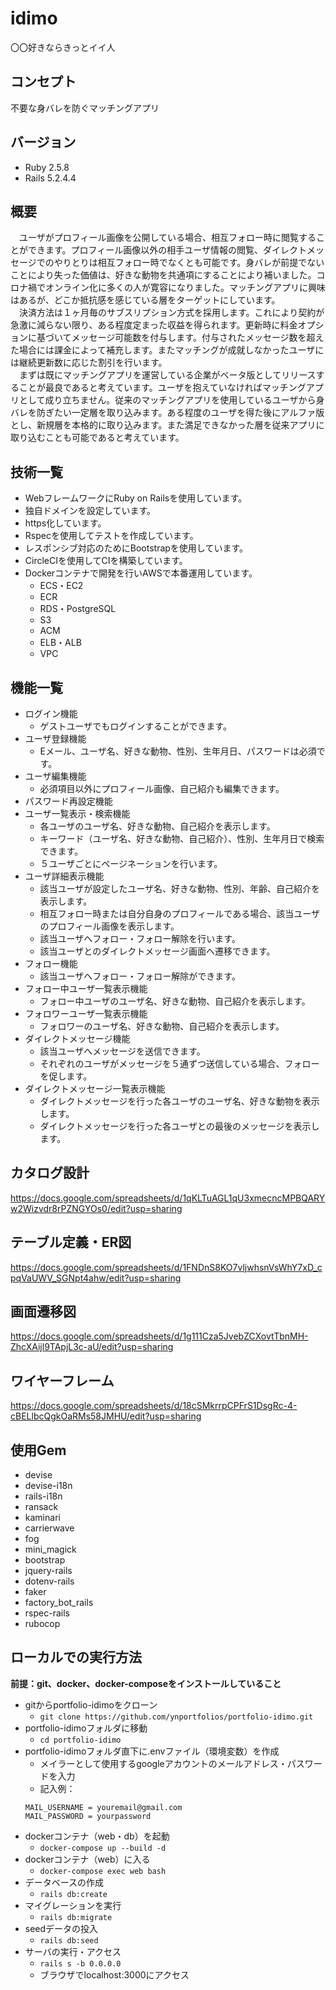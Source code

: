 # idimo
〇〇好きならきっとイイ人

## コンセプト
不要な身バレを防ぐマッチングアプリ

## バージョン
* Ruby 2.5.8  
* Rails 5.2.4.4

## 概要
　ユーザがプロフィール画像を公開している場合、相互フォロー時に閲覧することができます。プロフィール画像以外の相手ユーザ情報の閲覧、ダイレクトメッセージでのやりとりは相互フォロー時でなくとも可能です。身バレが前提でないことにより失った価値は、好きな動物を共通項にすることにより補いました。コロナ禍でオンライン化に多くの人が寛容になりました。マッチングアプリに興味はあるが、どこか抵抗感を感じている層をターゲットにしています。  
　決済方法は１ヶ月毎のサブスリプション方式を採用します。これにより契約が急激に減らない限り、ある程度定まった収益を得られます。更新時に料金オプションに基づいてメッセージ可能数を付与します。付与されたメッセージ数を超えた場合には課金によって補充します。またマッチングが成就しなかったユーザには継続更新数に応じた割引を行います。  
　まずは既にマッチングアプリを運営している企業がベータ版としてリリースすることが最良であると考えています。ユーザを抱えていなければマッチングアプリとして成り立ちません。従来のマッチングアプリを使用しているユーザから身バレを防ぎたい一定層を取り込みます。ある程度のユーザを得た後にアルファ版とし、新規層を本格的に取り込みます。また満足できなかった層を従来アプリに取り込むことも可能であると考えています。

## 技術一覧
* WebフレームワークにRuby on Railsを使用しています。
* 独自ドメインを設定しています。
* https化しています。
* Rspecを使用してテストを作成しています。
* レスポンシブ対応のためにBootstrapを使用しています。
* CircleCIを使用してCIを構築しています。
* Dockerコンテナで開発を行いAWSで本番運用しています。
  - ECS・EC2
  - ECR
  - RDS・PostgreSQL
  - S3
  - ACM
  - ELB・ALB
  - VPC

## 機能一覧
* ログイン機能
  - ゲストユーザでもログインすることができます。
* ユーザ登録機能
  - Eメール、ユーザ名、好きな動物、性別、生年月日、パスワードは必須です。
* ユーザ編集機能
  - 必須項目以外にプロフィール画像、自己紹介も編集できます。
* パスワード再設定機能
* ユーザ一覧表示・検索機能
  - 各ユーザのユーザ名、好きな動物、自己紹介を表示します。
  - キーワード（ユーザ名、好きな動物、自己紹介）、性別、生年月日で検索できます。
  - ５ユーザごとにページネーションを行います。
* ユーザ詳細表示機能
  - 該当ユーザが設定したユーザ名、好きな動物、性別、年齢、自己紹介を表示します。
  - 相互フォロー時または自分自身のプロフィールである場合、該当ユーザのプロフィール画像を表示します。
  - 該当ユーザへフォロー・フォロー解除を行います。
  - 該当ユーザとのダイレクトメッセージ画面へ遷移できます。
* フォロー機能
  - 該当ユーザへフォロー・フォロー解除ができます。
* フォロー中ユーザ一覧表示機能
  - フォロー中ユーザのユーザ名、好きな動物、自己紹介を表示します。
* フォロワーユーザ一覧表示機能
  - フォロワーのユーザ名、好きな動物、自己紹介を表示します。
* ダイレクトメッセージ機能
  - 該当ユーザへメッセージを送信できます。
  - それぞれのユーザがメッセージを５通ずつ送信している場合、フォローを促します。
* ダイレクトメッセージ一覧表示機能
  - ダイレクトメッセージを行った各ユーザのユーザ名、好きな動物を表示します。
  - ダイレクトメッセージを行った各ユーザとの最後のメッセージを表示します。

## カタログ設計
https://docs.google.com/spreadsheets/d/1qKLTuAGL1qU3xmecncMPBQARYw2Wizvdr8rPZNGYOs0/edit?usp=sharing

## テーブル定義・ER図
https://docs.google.com/spreadsheets/d/1FNDnS8KO7vljwhsnVsWhY7xD_cpqVaUWV_SGNpt4ahw/edit?usp=sharing

## 画面遷移図
https://docs.google.com/spreadsheets/d/1g111Cza5JvebZCXovtTbnMH-ZhcXAijl9TApjL3c-aU/edit?usp=sharing

## ワイヤーフレーム
https://docs.google.com/spreadsheets/d/18cSMkrrpCPFrS1DsgRc-4-cBELlbcQgkOaRMs58JMHU/edit?usp=sharing

## 使用Gem
* devise
* devise-i18n
* rails-i18n
* ransack
* kaminari
* carrierwave
* fog
* mini_magick
* bootstrap
* jquery-rails
* dotenv-rails
* faker
* factory_bot_rails
* rspec-rails
* rubocop

## ローカルでの実行方法
**前提：git、docker、docker-composeをインストールしていること**
* gitからportfolio-idimoをクローン
  - ```git clone https://github.com/ynportfolios/portfolio-idimo.git```
* portfolio-idimoフォルダに移動
  - ```cd portfolio-idimo```
* portfolio-idimoフォルダ直下に.envファイル（環境変数）を作成
  - メイラーとして使用するgoogleアカウントのメールアドレス・パスワードを入力
  - 記入例： 
  ```
  MAIL_USERNAME = youremail@gmail.com
  MAIL_PASSWORD = yourpassword
  ```
* dockerコンテナ（web・db）を起動
  - ```docker-compose up --build -d```
* dockerコンテナ（web）に入る
  - ```docker-compose exec web bash```
* データベースの作成
  - ```rails db:create```
* マイグレーションを実行
  - ```rails db:migrate```
* seedデータの投入
  - ```rails db:seed```
* サーバの実行・アクセス
  - ```rails s -b 0.0.0.0```
  - ブラウザでlocalhost:3000にアクセス